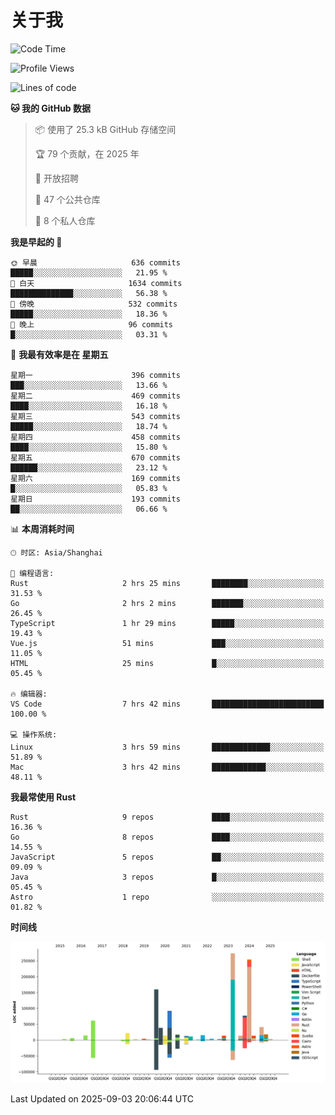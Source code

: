 # 关于我

<!--START_SECTION:waka-->
![Code Time](http://img.shields.io/badge/Code%20Time-4%2C084%20hrs%209%20mins-blue)

![Profile Views](http://img.shields.io/badge/%E4%B8%AA%E4%BA%BA%E8%B5%84%E6%96%99%E8%A7%82%E7%9C%8B%E6%AC%A1%E6%95%B0-0-blue)

![Lines of code](https://img.shields.io/badge/%E4%BB%8E%E3%80%8CHello%20World%E3%80%8D%E8%B5%B7%E6%88%91%E5%B7%B2%E7%BB%8F%E5%86%99%E4%BA%86-1.2%20million%20%E8%A1%8C%E4%BB%A3%E7%A0%81-blue)

**🐱 我的 GitHub 数据** 

> 📦  使用了 25.3 kB GitHub 存储空间 
 > 
> 🏆 79 个贡献，在 2025 年
 > 
> 💼 开放招聘
 > 
> 📜 47 个公共仓库 
 > 
> 🔑 8 个私人仓库 
 > 
**我是早起的 🐤** 

```text
🌞 早晨                     636 commits         █████░░░░░░░░░░░░░░░░░░░░   21.95 % 
🌆 白天                     1634 commits        ██████████████░░░░░░░░░░░   56.38 % 
🌃 傍晚                     532 commits         █████░░░░░░░░░░░░░░░░░░░░   18.36 % 
🌙 晚上                     96 commits          █░░░░░░░░░░░░░░░░░░░░░░░░   03.31 % 
```
📅 **我最有效率是在 星期五** 

```text
星期一                      396 commits         ███░░░░░░░░░░░░░░░░░░░░░░   13.66 % 
星期二                      469 commits         ████░░░░░░░░░░░░░░░░░░░░░   16.18 % 
星期三                      543 commits         █████░░░░░░░░░░░░░░░░░░░░   18.74 % 
星期四                      458 commits         ████░░░░░░░░░░░░░░░░░░░░░   15.80 % 
星期五                      670 commits         ██████░░░░░░░░░░░░░░░░░░░   23.12 % 
星期六                      169 commits         █░░░░░░░░░░░░░░░░░░░░░░░░   05.83 % 
星期日                      193 commits         ██░░░░░░░░░░░░░░░░░░░░░░░   06.66 % 
```


📊 **本周消耗时间** 

```text
🕑︎ 时区: Asia/Shanghai

💬 编程语言: 
Rust                     2 hrs 25 mins       ████████░░░░░░░░░░░░░░░░░   31.53 % 
Go                       2 hrs 2 mins        ███████░░░░░░░░░░░░░░░░░░   26.45 % 
TypeScript               1 hr 29 mins        █████░░░░░░░░░░░░░░░░░░░░   19.43 % 
Vue.js                   51 mins             ███░░░░░░░░░░░░░░░░░░░░░░   11.05 % 
HTML                     25 mins             █░░░░░░░░░░░░░░░░░░░░░░░░   05.45 % 

🔥 编辑器: 
VS Code                  7 hrs 42 mins       █████████████████████████   100.00 % 

💻 操作系统: 
Linux                    3 hrs 59 mins       █████████████░░░░░░░░░░░░   51.89 % 
Mac                      3 hrs 42 mins       ████████████░░░░░░░░░░░░░   48.11 % 
```

**我最常使用 Rust** 

```text
Rust                     9 repos             ████░░░░░░░░░░░░░░░░░░░░░   16.36 % 
Go                       8 repos             ████░░░░░░░░░░░░░░░░░░░░░   14.55 % 
JavaScript               5 repos             ██░░░░░░░░░░░░░░░░░░░░░░░   09.09 % 
Java                     3 repos             █░░░░░░░░░░░░░░░░░░░░░░░░   05.45 % 
Astro                    1 repo              ░░░░░░░░░░░░░░░░░░░░░░░░░   01.82 % 
```



**时间线**

![Lines of Code chart](https://raw.githubusercontent.com/catusax/catusax/master/assets/bar_graph.png)


 Last Updated on 2025-09-03 20:06:44 UTC
<!--END_SECTION:waka-->
